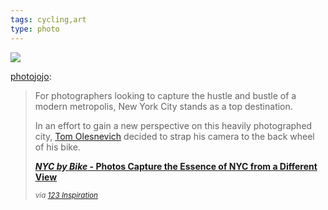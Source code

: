 ```yaml
---
tags: cycling,art
type: photo
---
```

<img src="http://25.media.tumblr.com/0513d5b7e279e545fb74abc346d2b24e/tumblr_mf3b5fvXk61qz7ymyo1_1280.jpg" />

<p><a class="tumblr_blog" href="http://tumblr.photojojo.com/post/38079964039/for-photographers-looking-to-capture-the-hustle">photojojo</a>:</p>&#13;
<blockquote>&#13;
<p>For photographers looking to capture the hustle and bustle of a modern metropolis, New York City stands as a top destination.</p>&#13;
<p>In an effort to gain a new perspective on this heavily photographed city, <a href="http://www.tomolesnevich.com/">Tom Olesnevich</a> decided to strap his camera to the back wheel of his bike. </p>&#13;
<p><strong><span><a href="http://blog.tomolesnevich.com/personal-projects/#nyc-by-bike"><em>NYC by Bike</em> - Photos Capture the Essence of NYC from a Different View</a></span></strong></p>&#13;
<p><small><em>via <a href="http://www.123inspiration.com/nyc-by-bike-tom-olesnevich/">123 Inspiration</a></em></small></p>&#13;
</blockquote>&#13;
 
